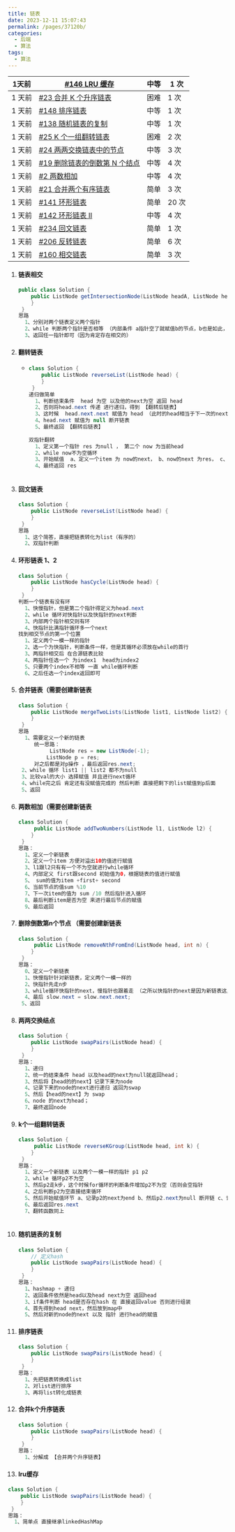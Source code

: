 ```yaml
---
title: 链表
date: 2023-12-11 15:07:43
permalink: /pages/37120b/
categories: 
  - 后端
  - 算法
tags: 
  - 算法
---
```




| 1天前   | [#146 LRU 缓存](https://leetcode.cn/problems/lru-cache/)     | 中等 | 1 次 |
| ------ | ------------------------------------------------------------ | ---- | ---- |
| 1 天前 | [#23 合并 K 个升序链表](https://leetcode.cn/problems/merge-k-sorted-lists/) | 困难 | 1 次 |
| 1 天前 | [#148 排序链表](https://leetcode.cn/problems/sort-list/)     | 中等 | 1 次 |
| 1 天前 | [#138 随机链表的复制](https://leetcode.cn/problems/copy-list-with-random-pointer/) | 中等 | 1 次 |
| 1 天前 | [#25 K 个一组翻转链表](https://leetcode.cn/problems/reverse-nodes-in-k-group/) | 困难 | 2 次 | 
| 1 天前 | [#24 两两交换链表中的节点](https://leetcode.cn/problems/swap-nodes-in-pairs/) | 中等 | 3 次  |
| 1 天前 | [#19 删除链表的倒数第 N 个结点](https://leetcode.cn/problems/remove-nth-node-from-end-of-list/) | 中等 | 4 次  |
| 1 天前 | [#2 两数相加](https://leetcode.cn/problems/add-two-numbers/) | 中等 | 4 次  |
| 1 天前 | [#21 合并两个有序链表](https://leetcode.cn/problems/merge-two-sorted-lists/) | 简单 | 3 次  |
| 1 天前 | [#141 环形链表](https://leetcode.cn/problems/linked-list-cycle/) | 简单 | 20 次 |
| 1 天前 | [#142 环形链表 II](https://leetcode.cn/problems/linked-list-cycle-ii/) | 中等 | 4 次  |
| 1 天前 | [#234 回文链表](https://leetcode.cn/problems/palindrome-linked-list/) | 简单 | 1 次  |
| 1 天前 | [#206 反转链表](https://leetcode.cn/problems/reverse-linked-list/) | 简单 | 6 次  |
| 1 天前 | [#160 相交链表](https://leetcode.cn/problems/intersection-of-two-linked-lists/) | 简单 | 3 次  |

1. #### 链表相交

   ```java
   public class Solution {
       public ListNode getIntersectionNode(ListNode headA, ListNode headB) {
       }
    }   
   思路
     1、分别对两个链表定义两个指针
     2、while 判断两个指针是否相等 （内部条件 a指针空了就赋值b的节点，b也是如此，一直判断下去） 
     3、返回任一指针即可（因为肯定存在相交的）
   ```

   

2. #### 翻转链表

   - ```java
     class Solution {
         public ListNode reverseList(ListNode head) {
         }
      }  
     递归做简单
       1、判断结束条件  head 为空 以及他的next为空 返回 head
       2、否则将head.next 传递 进行递归，得到 【翻转后链表】
       3、这时候  head.next.next 赋值为 head （此时的head相当于下一次的next，这里就实现了翻转后的赋值）
       4、head.next 赋值为 null 断开链表 
       5、最终返回 【翻转后链表】
       
     双指针翻转
       1、定义第一个指针 res 为null ， 第二个 now 为当前head
       2、while now不为空循环
       3、开始赋值  a、定义一个item 为 now的next， b、now的next 为res， c、res为now d、 now为item （有点绕的）
       4、最终返回 res
       
     ```

   

3. #### 回文链表

   #### 

   ```java
   class Solution {
       public ListNode reverseList(ListNode head) {
       }
    }  
   思路
     1、这个简答，直接把链表转化为list（有序的）
     2、双指针判断
   ```

   

4. #### 环形链表 1、2

   #### 

   ```java
   class Solution {
       public ListNode hasCycle(ListNode head) {
       }
    } 
   判断一个链表有没有环
     1、快慢指针，但是第二个指针得定义为head.next
     2、while 循环对快指针以及快指针的next判断
     3、内部两个指针相交则有环
     4、快指针比满指针循环多一个next
   找到相交节点的第一个位置
     1、定义两个一模一样的指针
     2、选一个为快指针，判断条件一样，但是其循环必须放在while的首行
     3、两指针相交后 在合源链表比较
     4、两指针任选一个 为index1  head为index2
     5、只要两个index不相等 一直 while循环判断
     6、之后任选一个index返回即可
   ```

   

5. #### 合并链表（需要创建新链表

   #### 

   ```java
   class Solution {
       public ListNode mergeTwoLists(ListNode list1, ListNode list2) {
       }
    }   
   思路
     1、需要定义一个新的链表
     	统一思路：
     	     ListNode res = new ListNode(-1);
            ListNode p = res;
   		对之后都是对p操作 ，最后返回res.next;
   	2、while 循环 list1 || list2 都不为null
   	3、比较val的大小 选择赋值 并且进行next循环
   	4、while完之后 肯定还有没赋值完成的 然后判断 直接把剩下的list赋值到p后面
   	5、返回
   ```

   

6. #### 两数相加（需要创建新链表

   #### 

   ```java
   class Solution {
        public ListNode addTwoNumbers(ListNode l1, ListNode l2) {
       }
    }   
   思路：
     1、定义一个新链表
     2、定义一个item 方便对溢出10的值进行赋值
     3、l1跟l2只有有一个不为空就进行while循环
     4、内部定义 first跟second 初始值为0，根据链表的值进行赋值
     5、 sum的值为item +first+ second 
     6、当前节点的值sum %10
     7、下一次item的值为 sum /10 然后指针进入循环
     8、最后判断item是否为空 来进行最后节点的赋值
     9、最后返回
   ```

   

7. #### 删除倒数第n个节点 （需要创建新链表

   #### 

   ```java
   class Solution {
        public ListNode removeNthFromEnd(ListNode head, int n) {
       }
    }   
   思路：
     0、定义一个新链表
     1、快慢指针针对新链表，定义两个一模一样的
     2、快指针先走n步
     3、while循环快指针的next，慢指针也跟着走 （之所以快指针的next是因为新链表这里next了）
     4、最后 slow.next = slow.next.next;
   	5、返回 
   
   ```

   

8. #### 两两交换结点

   #### 

   ```java
   class Solution {
       public ListNode swapPairs(ListNode head) {
       }
    }
   思路：
     1、递归
     2、统一的结束条件 head 以及head的next为null就返回head；
     3、然后将【head的的next】记录下来为node
     4、记录下来的node的next进行递归 返回为swap
     5、然后【head的next】为 swap
     6、node 的next为head；
     7、最终返回node
   
   ```

   

9. #### k个一组翻转链表

   #### 

   ```java
   class Solution {
        public ListNode reverseKGroup(ListNode head, int k) {
       }
    }   
   思路：
     1、定义一个新链表 以及两个一模一样的指针 p1 p2
     2、while 循环p2不为空
     3、然后p2走k步，这个时候for循环的判断条件增加p2不为空（否则会空指针
     4、之后判断p2为空直接结束循环
     5、然后开始赋值环节 a、记录p2的next为end b、然后p2.next为null 断开链 c、记录p1的next为start d、然后p1.next调用翻转链表函数进行翻转 传值为start， 这样就得到这一段的翻转链表， e、然后start的next赋值为end，再接上上一段 f、然后 p1 p2指针都赋值为start，开始新的下一段while循环
     6、最后返回res.next
     7、翻转函数同上
     
   ```

10. #### 随机链表的复制

    #### 

    ```java
    class Solution {
      	// 定义hash
        public ListNode swapPairs(ListNode head) {
        }
     }
    思路：
      1、hashmap + 递归
      2、返回条件依然是head以及head next为空 返回head
      3、if条件判断 head是否存在hash 在 直接返回value 否则进行组装
      4、首先得到head next，然后放到map中
      5、然后对新的node的next 以及 指针 进行head的赋值
    
    ```

    

11. #### 排序链表

    #### 

    ```java
    class Solution {
        public ListNode swapPairs(ListNode head) {
        }
     }
    思路：
      1、先把链表转换成list
      2、对list进行排序
      3、再将list转化成链表
    ```

    

12. #### 合并k个升序链表

    #### 

    ```java
    class Solution {
        public ListNode swapPairs(ListNode head) {
        }
     }
    思路：
      1、分解成 【合并两个升序链表】
    
    ```

    

13. #### lru缓存

#### 

```java
class Solution {
    public ListNode swapPairs(ListNode head) {
    }
 }
思路：
  1、简单点 直接继承linkedHashMap

```

